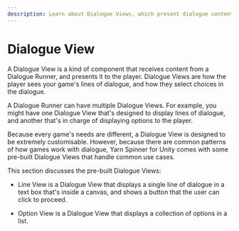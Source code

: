 ```yaml
---
description: Learn about Dialogue Views, which present dialogue content to the user.
---
```


# Dialogue View

A Dialogue View is a kind of component that receives content from a Dialogue Runner, and presents it to the player. Dialogue Views are how the player sees your game's lines of dialogue, and how they select choices in the dialogue.

A Dialogue Runner can have multiple Dialogue Views. For example, you might have one Dialogue View that's designed to display lines of dialogue, and another that's in charge of displaying options to the player.

Because every game's needs are different, a Dialogue View is designed to be extremely customisable. However, because there are common patterns of how games work with dialogue, Yarn Spinner for Unity comes with some pre-built Dialogue Views that handle common use cases.

This section discusses the pre-built Dialogue Views:

*   Line View is a Dialogue View that displays a single line of dialogue in a text box that's inside a canvas, and shows a button that the user can click to proceed.


* Option View is a Dialogue View that displays a collection of options in a list.
